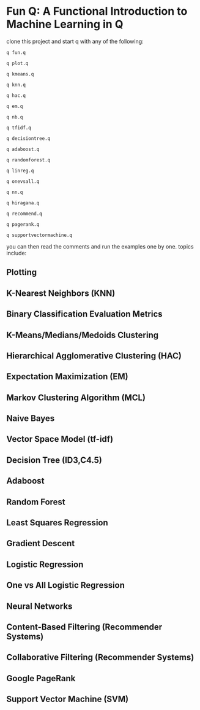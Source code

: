 # Fun Q: A Functional Introduction to Machine Learning in Q

clone this project and start q with any of the following:

`q fun.q`

`q plot.q`

`q kmeans.q`

`q knn.q`

`q hac.q`

`q em.q`

`q nb.q`

`q tfidf.q`

`q decisiontree.q`

`q adaboost.q`

`q randomforest.q`

`q linreg.q`

`q onevsall.q`

`q nn.q`

`q hiragana.q`

`q recommend.q`

`q pagerank.q`

`q supportvectormachine.q`


you can then read the comments and run the examples one by one. topics include:

## Plotting

## K-Nearest Neighbors (KNN)

## Binary Classification Evaluation Metrics

## K-Means/Medians/Medoids Clustering

## Hierarchical Agglomerative Clustering (HAC)

## Expectation Maximization (EM)

## Markov Clustering Algorithm (MCL)

## Naive Bayes

## Vector Space Model (tf-idf)

## Decision Tree (ID3,C4.5)

## Adaboost

## Random Forest

## Least Squares Regression

## Gradient Descent

## Logistic Regression

## One vs All Logistic Regression

## Neural Networks

## Content-Based Filtering (Recommender Systems)

## Collaborative Filtering (Recommender Systems)

## Google PageRank

## Support Vector Machine (SVM)


